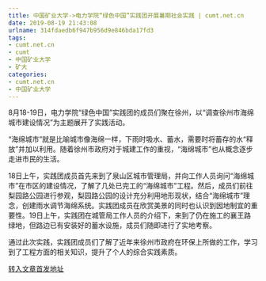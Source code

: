 ```yaml
---
title: 中国矿业大学->电力学院“绿色中国”实践团开展暑期社会实践 | cumt.net.cn
date: 2019-08-19 21:43:08
urlname: 314fdaedb6f947b956d9e846bda17fd3
tags: 
- cumt.net.cn
- cumt
- 中国矿业大学
- 矿大
categories:
- cumt.net.cn
- 中国矿业大学
---
```



8月18-19日，电力学院“绿色中国”实践团的成员们聚在徐州，以“调查徐州市海绵城市建设情况”为主题展开了实践活动。

“海绵城市”就是比喻城市像海绵一样，下雨时吸水、蓄水，需要时将蓄存的水“释放”并加以利用。随着徐州市政府对于城建工作的重视，“海绵城市”也从概念逐步走进市民的生活。

18日上午，实践团成员首先来到了泉山区城市管理局，并向工作人员询问“海绵城市”在市区的建设情况，了解了几处已完工的“海绵城市”工程。然后，成员们前往梨园路公园进行参观，梨园路公园的设计充分利用地形现状，结合“海绵城市”理念，创建雨水调节海绵系统。实践团成员在欣赏美景的同时也认识到因地制宜的重要性。19日上午，实践团在城管局工作人员的介绍下，来到了仍在施工的襄王路绿地，但路边已有安装好的蓄水设施，成员们随即进行了实地考察。

通过此次实践，实践团成员们了解了近年来徐州市政府在环保上所做的工作，学习到了工程方面的相关知识，提升了个人的综合实践素质。





[转入文章首发地址](http://xwzx.cumt.edu.cn/2f/5c/c523a536412/page.htm)
